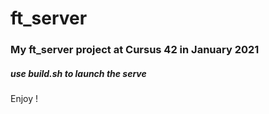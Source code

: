 # ft_server
### My ft_server project at Cursus 42 in January 2021

##### use build.sh to launch the serve
Enjoy !
